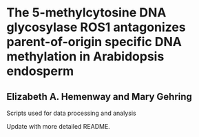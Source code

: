 # The 5-methylcytosine DNA glycosylase ROS1 antagonizes parent-of-origin specific DNA methylation in Arabidopsis endosperm
## Elizabeth A. Hemenway and Mary Gehring
 
 Scripts used for data processing and analysis 
 
 Update with more detailed README. 
